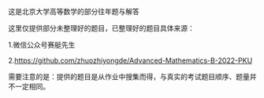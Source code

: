 这是北京大学高等数学的部分往年题与解答  

这里仅提供部分未整理好的题目，已整理好的题目具体来源：  

1.微信公众号赛艇先生  

2.https://github.com/zhuozhiyongde/Advanced-Mathematics-B-2022-PKU

需要注意的是：提供的题目是从作业中搜集而得，与真实的考试题目顺序、题量并不一定相同。

